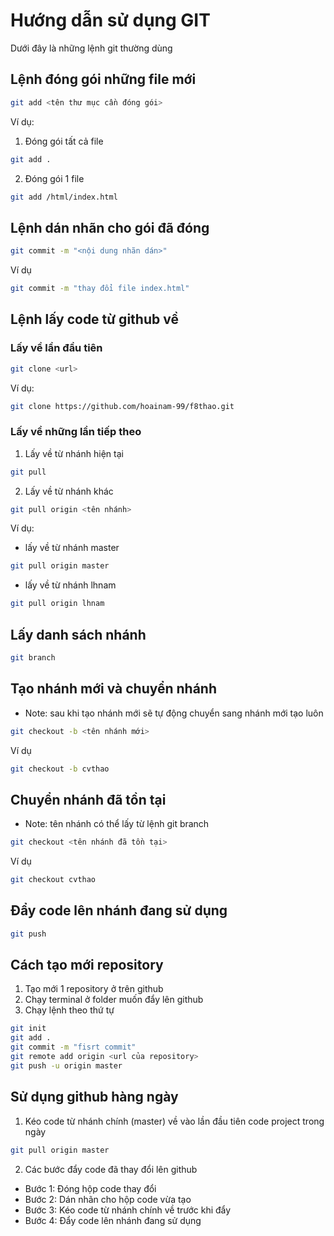 # Hướng dẫn sử dụng GIT

Dưới đây là những lệnh git thường dùng

## Lệnh đóng gói những file mới
```sh
git add <tên thư mục cần đóng gói>
```
Ví dụ:
1. Đóng gói tất cả file
```sh
git add .
```
2. Đóng gói 1 file
```sh
git add /html/index.html
```

## Lệnh dán nhãn cho gói đã đóng
```sh
git commit -m "<nội dung nhãn dán>"
```
Ví dụ
```sh
git commit -m "thay đổi file index.html"
```

## Lệnh lấy code từ github về
### Lấy về lần đầu tiên
```sh
git clone <url>
```
Ví dụ: 
```sh
git clone https://github.com/hoainam-99/f8thao.git
```
### Lấy về những lần tiếp theo
1. Lấy về từ nhánh hiện tại
```sh
git pull
```
2. Lấy về từ nhánh khác
```sh
git pull origin <tên nhánh>
```
Ví dụ:
- lấy về từ nhánh master
```sh
git pull origin master
```
- lấy về từ nhánh lhnam
```sh
git pull origin lhnam
```

## Lấy danh sách nhánh
```sh
git branch
```

## Tạo nhánh mới và chuyển nhánh
- Note: sau khi tạo nhánh mới sẽ tự động chuyển sang nhánh mới tạo luôn
```sh
git checkout -b <tên nhánh mới>
```
Ví dụ
```sh
git checkout -b cvthao
```

## Chuyển nhánh đã tồn tại
- Note: tên nhánh có thể lấy từ lệnh git branch
```sh
git checkout <tên nhánh đã tồn tại>
```
Ví dụ
```sh
git checkout cvthao
```

## Đẩy code lên nhánh đang sử dụng
```sh
git push
```

## Cách tạo mới repository
1. Tạo mới 1 repository ở trên github
2. Chạy terminal ở folder muốn đẩy lên github
3. Chạy lệnh theo thứ tự
```sh
git init
git add .
git commit -m "fisrt commit"
git remote add origin <url của repository>
git push -u origin master
```

## Sử dụng github hàng ngày
1. Kéo code từ nhánh chính (master) về vào lần đầu tiên code project trong ngày
```sh
git pull origin master
```

2. Các bước đẩy code đã thay đổi lên github
- Bước 1: Đóng hộp code thay đổi
- Bước 2: Dán nhãn cho hộp code vừa tạo
- Bước 3: Kéo code từ nhánh chính về trước khi đẩy
- Bước 4: Đẩy code lên nhánh đang sử dụng